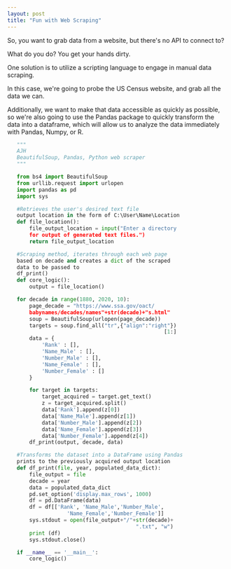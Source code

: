 ```yaml
---
layout: post
title: "Fun with Web Scraping"
---
```


So, you want to grab data from a website, but there's no API to connect to?

What do you do? You get your hands dirty.

One solution is to utilize a scripting language to engage in manual data scraping.

In this case, we're going to probe the US Census website, and grab all the data we can.

Additionally, we want to make that data accessible as quickly as possible, so we're also going
to use the Pandas package to quickly transform the data into a dataframe, which will allow us to 
analyze the data immediately with Pandas, Numpy, or R. 

```python
   """
   AJH
   BeautifulSoup, Pandas, Python web scraper
   """

   from bs4 import BeautifulSoup
   from urllib.request import urlopen
   import pandas as pd
   import sys

   #Retrieves the user's desired text file 
   output location in the form of C:\User\Name\Location
   def file_location():
       file_output_location = input("Enter a directory 
       for output of generated text files.")
       return file_output_location

   #Scraping method, iterates through each web page 
   based on decade and creates a dict of the scraped 
   data to be passed to                 
   df_print()
   def core_logic():
       output = file_location()

   for decade in range(1880, 2020, 10):
       page_decade = "https://www.ssa.gov/oact/
       babynames/decades/names"+str(decade)+"s.html"
       soup = BeautifulSoup(urlopen(page_decade))
       targets = soup.find_all("tr",{"align":"right"})
                                                  [1:]
       data = {
           'Rank' : [],
           'Name_Male' : [],
           'Number_Male' : [],
           'Name_Female' : [],
           'Number_Female' : []
       }

       for target in targets:
           target_acquired = target.get_text()
           z = target_acquired.split()
           data['Rank'].append(z[0])
           data['Name_Male'].append(z[1])
           data['Number_Male'].append(z[2])
           data['Name_Female'].append(z[3])
           data['Number_Female'].append(z[4])
       df_print(output, decade, data)

   #Transforms the dataset into a DataFrame using Pandas
   prints to the previously acquired output location        
   def df_print(file, year, populated_data_dict):
       file_output = file
       decade = year
       data = populated_data_dict
       pd.set_option('display.max_rows', 1000)
       df = pd.DataFrame(data)
       df = df[['Rank', 'Name_Male','Number_Male',
                   'Name_Female','Number_Female']]
       sys.stdout = open(file_output+"/"+str(decade)+
                                         ".txt", "w")
       print (df)
       sys.stdout.close()

   if __name__ == '__main__':
       core_logic()
```
